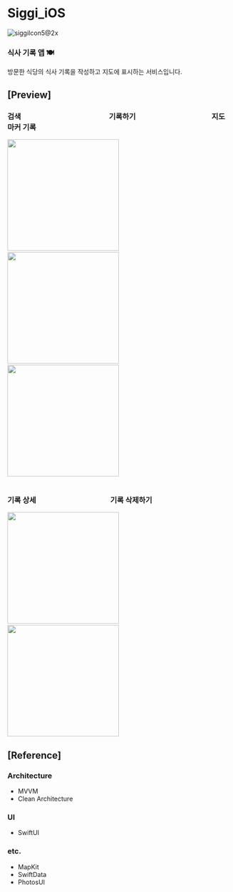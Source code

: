 # Siggi_iOS
![siggiIcon5@2x](https://github.com/user-attachments/assets/8dc6d819-9291-4c38-8dd5-4699bb018444)
### 식사 기록 앱 🍽️
방문한 식당의 식사 기록을 작성하고 지도에 표시하는 서비스입니다. <br/>

## [Preview]
### 검색&nbsp;&nbsp;&nbsp;&nbsp;&nbsp;&nbsp;&nbsp;&nbsp;&nbsp;&nbsp;&nbsp;&nbsp;&nbsp;&nbsp;&nbsp;&nbsp;&nbsp;&nbsp;&nbsp;&nbsp;&nbsp;&nbsp;&nbsp;&nbsp;&nbsp;&nbsp;&nbsp;&nbsp;&nbsp;&nbsp;&nbsp;&nbsp;&nbsp;&nbsp;&nbsp;&nbsp;&nbsp;&nbsp;&nbsp;&nbsp;&nbsp;&nbsp;&nbsp;&nbsp;&nbsp;&nbsp;&nbsp;&nbsp;&nbsp;&nbsp;&nbsp;기록하기&nbsp;&nbsp;&nbsp;&nbsp;&nbsp;&nbsp;&nbsp;&nbsp;&nbsp;&nbsp;&nbsp;&nbsp;&nbsp;&nbsp;&nbsp;&nbsp;&nbsp;&nbsp;&nbsp;&nbsp;&nbsp;&nbsp;&nbsp;&nbsp;&nbsp;&nbsp;&nbsp;&nbsp;&nbsp;&nbsp;&nbsp;&nbsp;&nbsp;&nbsp;&nbsp;&nbsp;&nbsp;&nbsp;&nbsp;&nbsp;&nbsp;&nbsp;&nbsp;&nbsp;지도 마커 기록
<img src="https://github.com/user-attachments/assets/5d2ac2ad-8e78-4e67-b03d-9664e09d01f6" width="250" />&nbsp;&nbsp;&nbsp;
<img src="https://github.com/user-attachments/assets/756fdc42-28c0-447b-8f62-f51763fc3323" width="250" />&nbsp;&nbsp;&nbsp;
<img src="https://github.com/user-attachments/assets/da0c57a3-aef4-48f5-b744-0c51f1a0411f" width="250" />
<br/><br/>

### 기록 상세 &nbsp;&nbsp;&nbsp;&nbsp;&nbsp;&nbsp;&nbsp;&nbsp;&nbsp;&nbsp;&nbsp;&nbsp;&nbsp;&nbsp;&nbsp;&nbsp;&nbsp;&nbsp;&nbsp;&nbsp;&nbsp;&nbsp;&nbsp;&nbsp;&nbsp;&nbsp;&nbsp;&nbsp;&nbsp;&nbsp;&nbsp;&nbsp;&nbsp;&nbsp;&nbsp;&nbsp;&nbsp;&nbsp;&nbsp;&nbsp;&nbsp;&nbsp;기록 삭제하기
<img src="https://github.com/user-attachments/assets/86a67439-3c99-43bd-b267-da14e91a6caf" width="250" />&nbsp;&nbsp;&nbsp;
<img src="https://github.com/user-attachments/assets/3b8537e2-ab2f-4add-9e58-ef32198e034d" width="250" />
<br/>

## [Reference]
 ### Architecture
- MVVM
- Clean Architecture

 ### UI
- SwiftUI

 ### etc.
- MapKit
- SwiftData
- PhotosUI
